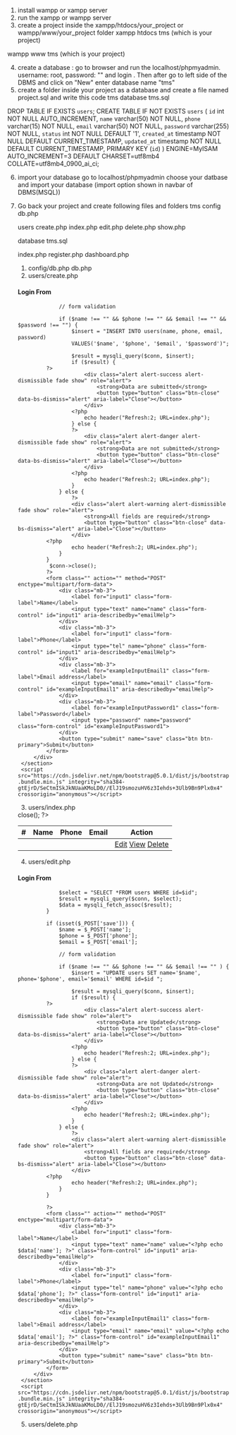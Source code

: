 1. install wampp or xampp server
2. run the xampp or wampp server
3. create a project inside the xampp/htdocs/your_project or wampp/www/your_project folder
xampp
    htdocs
        tms (which is your project)

wampp
    www
        tms (which is your project)

4. create a database : go to browser and run the localhost/phpmyadmin. 
username: root, 
password: "" and login . 
Then after go to left side of the DBMS and click on "New" enter database name "tms"
5. create a folder inside your project as a database and create a file named project.sql and write this code
tms
    database
        tms.sql

DROP TABLE IF EXISTS `users`;
CREATE TABLE IF NOT EXISTS `users` (
  `id` int NOT NULL AUTO_INCREMENT,
  `name` varchar(50) NOT NULL,
  `phone` varchar(15) NOT NULL,
  `email` varchar(50) NOT NULL,
  `password` varchar(255) NOT NULL,
  `status` int NOT NULL DEFAULT '1',
  `created_at` timestamp NOT NULL DEFAULT CURRENT_TIMESTAMP,
  `updated_at` timestamp NOT NULL DEFAULT CURRENT_TIMESTAMP,
  PRIMARY KEY (`id`)
) ENGINE=MyISAM AUTO_INCREMENT=3 DEFAULT CHARSET=utf8mb4 COLLATE=utf8mb4_0900_ai_ci;

6. import your database
go to localhost/phpmyadmin
choose your datbase
and import your database (import option shown in navbar of DBMS(MSQL))

7. Go back your project and create following files and folders
tms
    config
        db.php
    
    users
        create.php
        index.php
        edit.php
        delete.php
        show.php
    
    database
        tms.sql
    
    index.php
    register.php
    dashboard.php

   1. config/db.php
   db.php
   <?php
   $servername = "localhost";
   $username = "root";
   $pass = "";
   $dbname = "tms";

   $conn = new mysqli($servername, $username, $pass, $dbname);

   // if ($connection) {
   //     echo "Database is connected";
   // } else {
   //     echo "database is not connected";
   // }
   ?>

   2. users/create.php
   <?php require '../config/db.php'; ?>

    <!doctype html>
    <html lang="en">
    <head>
        <meta charset="utf-8">
        <meta name="viewport" content="width=device-width, initial-scale=1, shrink-to-fit=no">
        <link href="https://cdn.jsdelivr.net/npm/bootstrap@5.0.1/dist/css/bootstrap.min.css" rel="stylesheet" integrity="sha384-+0n0xVW2eSR5OomGNYDnhzAbDsOXxcvSN1TPprVMTNDbiYZCxYbOOl7+AMvyTG2x" crossorigin="anonymous">
        <title>Title</title>
    </head>
    <body>
        <section class="py-5">
            <div class="container w-25 p-3 shadow">
                <div class="title">
                    <h4>Login From</h4>
                </div>
                <?php
                if (isset($_POST['save'])) {
                    $name = $_POST['name'];
                    $phone = $_POST['phone'];
                    $email = $_POST['email'];
                    $password = $_POST['password'];

                    // form validation

                    if ($name !== "" && $phone !== "" && $email !== "" && $password !== "") {
                        $insert = "INSERT INTO users(name, phone, email, password) 
                        VALUES('$name', '$phone', '$email', '$password')";

                        $result = mysqli_query($conn, $insert);
                        if ($result) {
                ?>
                            <div class="alert alert-success alert-dismissible fade show" role="alert">
                                <strong>Data are submitted</strong>
                                <button type="button" class="btn-close" data-bs-dismiss="alert" aria-label="Close"></button>
                            </div>
                        <?php
                            echo header("Refresh:2; URL=index.php");
                        } else {
                        ?>
                            <div class="alert alert-danger alert-dismissible fade show" role="alert">
                                <strong>Data are not submitted</strong>
                                <button type="button" class="btn-close" data-bs-dismiss="alert" aria-label="Close"></button>
                            </div>
                        <?php
                            echo header("Refresh:2; URL=index.php");
                        }
                    } else {
                        ?>
                        <div class="alert alert-warning alert-dismissible fade show" role="alert">
                            <strong>All fields are required</strong>
                            <button type="button" class="btn-close" data-bs-dismiss="alert" aria-label="Close"></button>
                        </div>
                <?php
                        echo header("Refresh:2; URL=index.php");
                    }
                }
                 $conn->close();
                ?>
                <form class="" action="" method="POST" enctype="multipart/form-data">
                    <div class="mb-3">
                        <label for="input1" class="form-label">Name</label>
                        <input type="text" name="name" class="form-control" id="input1" aria-describedby="emailHelp">
                    </div>
                    <div class="mb-3">
                        <label for="input1" class="form-label">Phone</label>
                        <input type="tel" name="phone" class="form-control" id="input1" aria-describedby="emailHelp">
                    </div>
                    <div class="mb-3">
                        <label for="exampleInputEmail1" class="form-label">Email address</label>
                        <input type="email" name="email" class="form-control" id="exampleInputEmail1" aria-describedby="emailHelp">
                    </div>
                    <div class="mb-3">
                        <label for="exampleInputPassword1" class="form-label">Password</label>
                        <input type="password" name="password" class="form-control" id="exampleInputPassword1">
                    </div>
                    <button type="submit" name="save" class="btn btn-primary">Submit</button>
                </form>
            </div>
        </section>
        <script src="https://cdn.jsdelivr.net/npm/bootstrap@5.0.1/dist/js/bootstrap.bundle.min.js" integrity="sha384-gtEjrD/SeCtmISkJkNUaaKMoLD0//ElJ19smozuHV6z3Iehds+3Ulb9Bn9Plx0x4" crossorigin="anonymous"></script>
    </body>

    </html>

    3. users/index.php
    <?php require '../config/db.php'; ?>
    <!doctype html>
    <html lang="en">

    <head>
        <meta charset="utf-8">
        <meta name="viewport" content="width=device-width, initial-scale=1, shrink-to-fit=no">
        <link href="https://cdn.jsdelivr.net/npm/bootstrap@5.0.1/dist/css/bootstrap.min.css" rel="stylesheet" integrity="sha384-+0n0xVW2eSR5OomGNYDnhzAbDsOXxcvSN1TPprVMTNDbiYZCxYbOOl7+AMvyTG2x" crossorigin="anonymous">
        <title>Title</title>
    </head>

    <body>
        <section>
            <div class="container">
                <table class="table">
                    <thead>
                        <tr>
                            <th scope="col">#</th>
                            <th scope="col">Name</th>
                            <th scope="col">Phone</th>
                            <th scope="col">Email</th>
                            <th scope="col">Action</th>
                        </tr>
                    </thead>
                    <tbody>
                        <?php
                        $select = "SELECT *FROM users";
                        $select_result = mysqli_query($conn, $select);
                        $i=1;
                        while ($data = mysqli_fetch_array($select_result)) {
                        ?>
                            <tr>
                                <th scope="row"><?php echo $i++; ?></th>
                                <td><?php  echo $data['name']; ?></td>
                                <td><?php  echo $data['phone']; ?></td>
                                <td><?php  echo $data['email']; ?></td>
                                <td>
                                    <a class="btn btn-primary btn-sm " href="edit.php?id=<?php echo $data['id']; ?>" role="button"> Edit</a>
                                    <a class="btn btn-info btn-sm " href="#" role="button"> View</a>
                                    <a class="btn btn-danger btn-sm " href="delete.php?id=<?php echo $data['id']; ?>" onclick="confirm('DO you want to delete this data??')" role="button"> Delete</a>
                                </td>
                            </tr>
                        <?php
                        }
                        $conn->close();
                        ?>
                    </tbody>
                </table>
            </div>
        </section>
        <script src="https://cdn.jsdelivr.net/npm/bootstrap@5.0.1/dist/js/bootstrap.bundle.min.js" integrity="sha384-gtEjrD/SeCtmISkJkNUaaKMoLD0//ElJ19smozuHV6z3Iehds+3Ulb9Bn9Plx0x4" crossorigin="anonymous"></script>
    </body>

    </html>

    4. users/edit.php
    <?php require 'config/db.php'; ?>
    <!doctype html>
    <html lang="en">
    <head>
        <meta charset="utf-8">
        <meta name="viewport" content="width=device-width, initial-scale=1, shrink-to-fit=no">
        <link href="https://cdn.jsdelivr.net/npm/bootstrap@5.0.1/dist/css/bootstrap.min.css" rel="stylesheet" integrity="sha384-+0n0xVW2eSR5OomGNYDnhzAbDsOXxcvSN1TPprVMTNDbiYZCxYbOOl7+AMvyTG2x" crossorigin="anonymous">
        <title>Title</title>
    </head>
    <body>
        <section class="py-5">
            <div class="container w-25 p-3 shadow">
                <div class="title">
                    <h4>Login From</h4>
                </div>
                <?php
                if (isset($_GET['id'])) {
                    $id = $_GET['id'];

                    $select = "SELECT *FROM users WHERE id=$id";
                    $result = mysqli_query($conn, $select);
                    $data = mysqli_fetch_assoc($result);
                }

                if (isset($_POST['save'])) {
                    $name = $_POST['name'];
                    $phone = $_POST['phone'];
                    $email = $_POST['email'];

                    // form validation

                    if ($name !== "" && $phone !== "" && $email !== "" ) {
                        $insert = "UPDATE users SET name='$name', phone='$phone', email='$email' WHERE id=$id ";

                        $result = mysqli_query($conn, $insert);
                        if ($result) {
                ?>
                            <div class="alert alert-success alert-dismissible fade show" role="alert">
                                <strong>Data are Updated</strong>
                                <button type="button" class="btn-close" data-bs-dismiss="alert" aria-label="Close"></button>
                            </div>
                        <?php
                            echo header("Refresh:2; URL=index.php");
                        } else {
                        ?>
                            <div class="alert alert-danger alert-dismissible fade show" role="alert">
                                <strong>Data are not Updated</strong>
                                <button type="button" class="btn-close" data-bs-dismiss="alert" aria-label="Close"></button>
                            </div>
                        <?php
                            echo header("Refresh:2; URL=index.php");
                        }
                    } else {
                        ?>
                        <div class="alert alert-warning alert-dismissible fade show" role="alert">
                            <strong>All fields are required</strong>
                            <button type="button" class="btn-close" data-bs-dismiss="alert" aria-label="Close"></button>
                        </div>
                <?php
                        echo header("Refresh:2; URL=index.php");
                    }
                }

                ?>
                <form class="" action="" method="POST" enctype="multipart/form-data">
                    <div class="mb-3">
                        <label for="input1" class="form-label">Name</label>
                        <input type="text" name="name" value="<?php echo $data['name']; ?>" class="form-control" id="input1" aria-describedby="emailHelp">
                    </div>
                    <div class="mb-3">
                        <label for="input1" class="form-label">Phone</label>
                        <input type="tel" name="phone" value="<?php echo $data['phone']; ?>" class="form-control" id="input1" aria-describedby="emailHelp">
                    </div>
                    <div class="mb-3">
                        <label for="exampleInputEmail1" class="form-label">Email address</label>
                        <input type="email" name="email" value="<?php echo $data['email']; ?>" class="form-control" id="exampleInputEmail1" aria-describedby="emailHelp">
                    </div>
                    <button type="submit" name="save" class="btn btn-primary">Submit</button>
                </form>
            </div>
        </section>
        <script src="https://cdn.jsdelivr.net/npm/bootstrap@5.0.1/dist/js/bootstrap.bundle.min.js" integrity="sha384-gtEjrD/SeCtmISkJkNUaaKMoLD0//ElJ19smozuHV6z3Iehds+3Ulb9Bn9Plx0x4" crossorigin="anonymous"></script>
    </body>

    </html>

    5. users/delete.php
    <?php require '../config/db.php'; ?>
    <?php

    if (isset($_GET['id'])) {
        $id = $_GET['id'];

        $select = "DELETE FROM users WHERE id=$id";
        $result = mysqli_query($conn, $select);
    
        header("Refresh:0; URL=index.php");
    }
    ?>

    